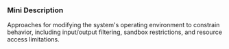 ### Mini Description

Approaches for modifying the system's operating environment to constrain behavior, including input/output filtering, sandbox restrictions, and resource access limitations.
